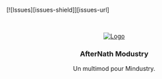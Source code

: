 [![Issues][issues-shield]][issues-url]



<!-- PROJECT LOGO -->
<br />
<p align="center">
  <a href="https://github.com/othneildrew/Best-README-Template">
    <img src="https://i.ibb.co/26DWd4b/logo.png" alt="Logo">
  </a>

  <h3 align="center">AfterNath Modustry</h3>

  <p align="center">
    Un multimod pour Mindustry.
    <br />
   
